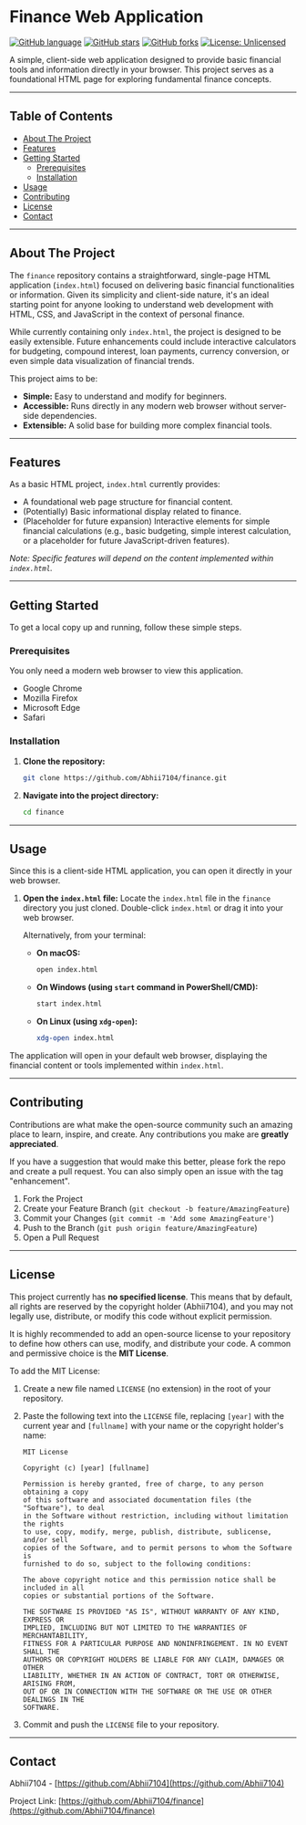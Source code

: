 # Finance Web Application

[![GitHub language](https://img.shields.io/github/languages/top/Abhii7104/finance?style=flat-square)](https://github.com/Abhii7104/finance)
[![GitHub stars](https://img.shields.io/github/stars/Abhii7104/finance?style=flat-square)](https://github.com/Abhii7104/finance/stargazers)
[![GitHub forks](https://img.shields.io/github/forks/Abhii7104/finance?style=flat-square)](https://github.com/Abhii7104/finance/network/members)
[![License: Unlicensed](https://img.shields.io/badge/License-Unlicensed-lightgrey.svg?style=flat-square)](https://unlicense.org/)

A simple, client-side web application designed to provide basic financial tools and information directly in your browser. This project serves as a foundational HTML page for exploring fundamental finance concepts.

---

## Table of Contents

*   [About The Project](#about-the-project)
*   [Features](#features)
*   [Getting Started](#getting-started)
    *   [Prerequisites](#prerequisites)
    *   [Installation](#installation)
*   [Usage](#usage)
*   [Contributing](#contributing)
*   [License](#license)
*   [Contact](#contact)

---

## About The Project

The `finance` repository contains a straightforward, single-page HTML application (`index.html`) focused on delivering basic financial functionalities or information. Given its simplicity and client-side nature, it's an ideal starting point for anyone looking to understand web development with HTML, CSS, and JavaScript in the context of personal finance.

While currently containing only `index.html`, the project is designed to be easily extensible. Future enhancements could include interactive calculators for budgeting, compound interest, loan payments, currency conversion, or even simple data visualization of financial trends.

This project aims to be:
*   **Simple:** Easy to understand and modify for beginners.
*   **Accessible:** Runs directly in any modern web browser without server-side dependencies.
*   **Extensible:** A solid base for building more complex financial tools.

---

## Features

As a basic HTML project, `index.html` currently provides:

*   A foundational web page structure for financial content.
*   (Potentially) Basic informational display related to finance.
*   (Placeholder for future expansion) Interactive elements for simple financial calculations (e.g., basic budgeting, simple interest calculation, or a placeholder for future JavaScript-driven features).

*Note: Specific features will depend on the content implemented within `index.html`.*

---

## Getting Started

To get a local copy up and running, follow these simple steps.

### Prerequisites

You only need a modern web browser to view this application.
*   Google Chrome
*   Mozilla Firefox
*   Microsoft Edge
*   Safari

### Installation

1.  **Clone the repository:**
    ```bash
    git clone https://github.com/Abhii7104/finance.git
    ```
2.  **Navigate into the project directory:**
    ```bash
    cd finance
    ```

---

## Usage

Since this is a client-side HTML application, you can open it directly in your web browser.

1.  **Open the `index.html` file:**
    Locate the `index.html` file in the `finance` directory you just cloned.
    Double-click `index.html` or drag it into your web browser.

    Alternatively, from your terminal:
    *   **On macOS:**
        ```bash
        open index.html
        ```
    *   **On Windows (using `start` command in PowerShell/CMD):**
        ```bash
        start index.html
        ```
    *   **On Linux (using `xdg-open`):**
        ```bash
        xdg-open index.html
        ```

The application will open in your default web browser, displaying the financial content or tools implemented within `index.html`.

---

## Contributing

Contributions are what make the open-source community such an amazing place to learn, inspire, and create. Any contributions you make are **greatly appreciated**.

If you have a suggestion that would make this better, please fork the repo and create a pull request. You can also simply open an issue with the tag "enhancement".

1.  Fork the Project
2.  Create your Feature Branch (`git checkout -b feature/AmazingFeature`)
3.  Commit your Changes (`git commit -m 'Add some AmazingFeature'`)
4.  Push to the Branch (`git push origin feature/AmazingFeature`)
5.  Open a Pull Request

---

## License

This project currently has **no specified license**. This means that by default, all rights are reserved by the copyright holder (Abhii7104), and you may not legally use, distribute, or modify this code without explicit permission.

It is highly recommended to add an open-source license to your repository to define how others can use, modify, and distribute your code. A common and permissive choice is the **MIT License**.

To add the MIT License:
1.  Create a new file named `LICENSE` (no extension) in the root of your repository.
2.  Paste the following text into the `LICENSE` file, replacing `[year]` with the current year and `[fullname]` with your name or the copyright holder's name:

    ```
    MIT License

    Copyright (c) [year] [fullname]

    Permission is hereby granted, free of charge, to any person obtaining a copy
    of this software and associated documentation files (the "Software"), to deal
    in the Software without restriction, including without limitation the rights
    to use, copy, modify, merge, publish, distribute, sublicense, and/or sell
    copies of the Software, and to permit persons to whom the Software is
    furnished to do so, subject to the following conditions:

    The above copyright notice and this permission notice shall be included in all
    copies or substantial portions of the Software.

    THE SOFTWARE IS PROVIDED "AS IS", WITHOUT WARRANTY OF ANY KIND, EXPRESS OR
    IMPLIED, INCLUDING BUT NOT LIMITED TO THE WARRANTIES OF MERCHANTABILITY,
    FITNESS FOR A PARTICULAR PURPOSE AND NONINFRINGEMENT. IN NO EVENT SHALL THE
    AUTHORS OR COPYRIGHT HOLDERS BE LIABLE FOR ANY CLAIM, DAMAGES OR OTHER
    LIABILITY, WHETHER IN AN ACTION OF CONTRACT, TORT OR OTHERWISE, ARISING FROM,
    OUT OF OR IN CONNECTION WITH THE SOFTWARE OR THE USE OR OTHER DEALINGS IN THE
    SOFTWARE.
    ```
3.  Commit and push the `LICENSE` file to your repository.

---

## Contact

Abhii7104 - [https://github.com/Abhii7104](https://github.com/Abhii7104)

Project Link: [https://github.com/Abhii7104/finance](https://github.com/Abhii7104/finance)
